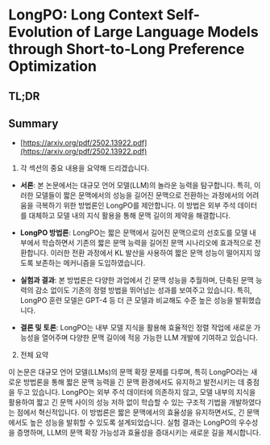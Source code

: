 # LongPO: Long Context Self-Evolution of Large Language Models through Short-to-Long Preference Optimization
## TL;DR
## Summary
- [https://arxiv.org/pdf/2502.13922.pdf](https://arxiv.org/pdf/2502.13922.pdf)

1. 각 섹션의 중요 내용을 요약해 드리겠습니다.

- **서론**: 본 논문에서는 대규모 언어 모델(LLM)의 놀라운 능력을 탐구합니다. 특히, 이러한 모델들이 짧은 문맥에서의 성능을 길어진 문맥으로 전환하는 과정에서의 어려움을 극복하기 위한 방법론인 LongPO를 제안합니다. 이 방법은 외부 주석 데이터를 대체하고 모델 내의 지식 활용을 통해 문맥 길이의 제약을 해결합니다.

- **LongPO 방법론**: LongPO는 짧은 문맥에서 길어진 문맥으로의 선호도를 모델 내부에서 학습하면서 기존의 짧은 문맥 능력을 길어진 문맥 시나리오에 효과적으로 전환합니다. 이러한 전환 과정에서 KL 발산을 사용하여 짧은 문맥 성능이 떨어지지 않도록 보존하는 메커니즘을 도입하였습니다.

- **실험과 결과**: 본 방법론은 다양한 과업에서 긴 문맥 성능을 추월하며, 단축된 문맥 능력의 감소 없이도 기존의 정렬 방법을 뛰어넘는 성과를 보여주고 있습니다. 특히, LongPO 훈련 모델은 GPT-4 등 더 큰 모델과 비교해도 수준 높은 성능을 발휘했습니다.

- **결론 및 토론**: LongPO는 내부 모델 지식을 활용해 효율적인 정렬 작업에 새로운 가능성을 열어주며 다양한 문맥 길이에 적응 가능한 LLM 개발에 기여하고 있습니다.

2. 전체 요약

이 논문은 대규모 언어 모델(LLMs)의 문맥 확장 문제를 다루며, 특히 LongPO라는 새로운 방법론을 통해 짧은 문맥 능력을 긴 문맥 환경에서도 유지하고 발전시키는 데 중점을 두고 있습니다. LongPO는 외부 주석 데이터에 의존하지 않고, 모델 내부의 지식을 활용하여 짧고 긴 문맥 사이의 성능 저하 없이 학습할 수 있는 구조적 기법을 개발하였다는 점에서 혁신적입니다. 이 방법론은 짧은 문맥에서의 효율성을 유지하면서도, 긴 문맥에서도 높은 성능을 발휘할 수 있도록 설계되었습니다. 실험 결과는 LongPO의 우수성을 증명하며, LLM의 문맥 확장 가능성과 효율성을 증대시키는 새로운 길을 제시합니다.